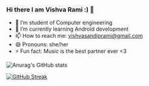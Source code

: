 ### Hi there I am Vishva Rami :) 👋


- 🔭 I’m student of Computer engineering
- 🌱 I’m currently learning Android development
- 📫 How to reach me: vishvasandiprami@gmail.com
- 😄 Pronouns: she/her
- ⚡ Fun fact: Music is the best partner ever <3

![Anurag's GitHub stats](https://github-readme-stats.vercel.app/api?username=RamiVishva&theme=tokyonight&show_icons=true)

[![GitHub Streak](https://github-readme-streak-stats.herokuapp.com/?user=RamiVishva&theme=tokyonight)](https://git.io/streak-stats)
